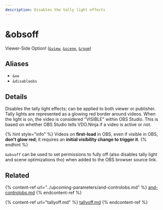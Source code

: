 ```yaml
---
description: Disables the tally light effects
---
```


# \&obsoff

Viewer-Side Option! ([`&view`](../view-parameters/view.md), [`&scene`](../view-parameters/scene.md), [`&room`](../../general-settings/room.md))

## Aliases

* `&oo`
* `&disableobs`

## Details

Disables the tally light effects; can be applied to both viewer or publisher. Tally lights are represented as a glowing red border around videos. When the light is on, the video is considered "VISIBLE" within OBS Studio. This is based on whether OBS Studio tells VDO.Ninja if a video is active or not.

{% hint style="info" %}
Videos on **first-load** in OBS, even if visible in OBS, **don't glow red**; it requires an **initial visibility change to trigger it**.
{% endhint %}

`&obsoff` can be used to set permissions to fully off (also disables tally light and scene optimizations tho) when added to the OBS browser source link.

## Related

{% content-ref url="../upcoming-parameters/and-controlobs.md" %}
[and-controlobs.md](../upcoming-parameters/and-controlobs.md)
{% endcontent-ref %}

{% content-ref url="tallyoff.md" %}
[tallyoff.md](tallyoff.md)
{% endcontent-ref %}
